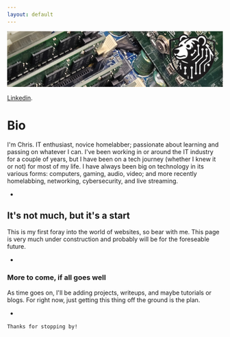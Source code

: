 ```yaml
---
layout: default
---
```

![Picture](techbannerBT.jpg)


[Linkedin](https://www.linkedin.com/in/chrisbrownbt603/).


# Bio
I'm Chris. IT enthusiast, novice homelabber; passionate about learning and passing on whatever I can.
I've been working in or around the IT industry for a couple of years, but I have been on a tech journey (whether I knew it or not) for most of my life.
I have always been big on technology in its various forms: computers, gaming, audio, video; and more recently homelabbing, networking, cybersecurity, and live streaming.

-

## It's not much, but it's a start
This is my first foray into the world of websites, so bear with me. This page is very much under construction and probably will be for the foreseable future.

-

### More to come, if all goes well
As time goes on, I'll be adding projects, writeups, and maybe tutorials or blogs. For right now, just getting this thing off the ground is the plan.

-

```
Thanks for stopping by!
```
